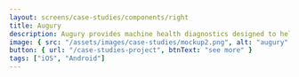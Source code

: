 ```yaml
---
layout: screens/case-studies/components/right
title: Augury
description: Augury provides machine health diagnostics designed to help reduce downtime and increase supply chain resilience. Augury's end-to-end solutions provide industry leaders with early, actionable, and comprehensive insights into machine health and performance.
image: { src: "/assets/images/case-studies/mockup2.png", alt: "augury" }
button: { url: "/case-studies-project", btnText: "see more" }
tags: ["iOS", "Android"]
---
```

